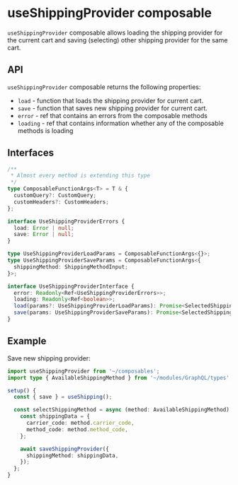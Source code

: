 # useShippingProvider composable

`useShippingProvider` composable allows loading the shipping provider for the current cart and saving (selecting) other shipping provider for the same cart.

## API
`useShippingProvider` composable returns the following properties:

- `load` - function that loads the shipping provider for current cart.
- `save` - function that saves new shipping provider for current cart.
- `error` - ref that contains an errors from the composable methods
- `loading` - ref that contains information whether any of the composable methods is loading

## Interfaces

```ts
/**
 * Almost every method is extending this type
 */
type ComposableFunctionArgs<T> = T & {
  customQuery?: CustomQuery;
  customHeaders?: CustomHeaders;
};

interface UseShippingProviderErrors {
  load: Error | null;
  save: Error | null;
}

type UseShippingProviderLoadParams = ComposableFunctionArgs<{}>;
type UseShippingProviderSaveParams = ComposableFunctionArgs<{
  shippingMethod: ShippingMethodInput;
}>;

interface UseShippingProviderInterface {
  error: Readonly<Ref<UseShippingProviderErrors>>;
  loading: Readonly<Ref<boolean>>;
  load(params?: UseShippingProviderLoadParams): Promise<SelectedShippingMethod | null>;
  save(params: UseShippingProviderSaveParams): Promise<SelectedShippingMethod | null>;
}
```

## Example

Save new shipping provider:

```ts
import useShippingProvider from '~/composables';
import type { AvailableShippingMethod } from '~/modules/GraphQL/types';

setup() {
  const { save } = useShipping();

  const selectShippingMethod = async (method: AvailableShippingMethod) => {
    const shippingData = {
      carrier_code: method.carrier_code,
      method_code: method.method_code,
    };

    await saveShippingProvider({
      shippingMethod: shippingData,
    });
  };
}
```